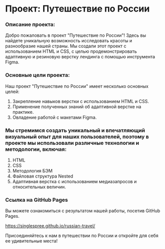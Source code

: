 # Проект: Путешествие по России


### Описание проекта:
Добро пожаловать в проект "Путешествие по России"! Здесь вы найдете уникальную возможность исследовать красоты и разнообразие нашей страны. Мы создали этот проект с использованием HTML и CSS, с целью продемонстрировать адаптивную и резиновую верстку лендинга с помощью инструмента Figma.

### Основные цели проекта:
Наш проект "Путешествие по России" имеет несколько основных целей:

1. Закрепление навыков верстки с использованием HTML и CSS.
2. Применение полученных знаний об адаптивной верстке на практике.
3. Овладение работой с макетами Figma.

### Мы стремимся создать уникальный и впечатляющий визуальный опыт для наших пользователей, поэтому в проекте мы использовали различные технологии и методологии, включая:

1. HTML
2. CSS
3. Методология БЭМ
4. Файловая структура Nested
5. Адаптивная верстка с использованием медиазапросов и относительных величин.

### Ссылка на GitHub Pages
Вы можете ознакомиться с результатом нашей работы, посетив GitHub Pages.

https://singlespree.github.io/russian-travel/

Присоединяйтесь к нам в путешествии по России и откройте для себя ее удивительные места!